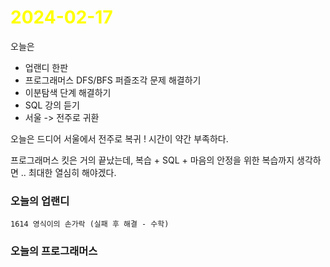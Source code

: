 # <span style="color:yellow">2024-02-17</span>

오늘은
- 업랜디 한판
- 프로그래머스 DFS/BFS 퍼즐조각 문제 해결하기
- 이분탐색 단계 해결하기
- SQL 강의 듣기
- 서울 -> 전주로 귀환


오늘은 드디어 서울에서 전주로 복귀 !
시간이 약간 부족하다.

프로그래머스 킷은 거의 끝났는데, 복습 + SQL + 마음의 안정을 위한 복습까지 생각하면 .. 최대한 열심히 해야겠다.



### 오늘의 업랜디
```
1614 영식이의 손가락 (실패 후 해결 - 수학)
```


### 오늘의 프로그래머스
```

```